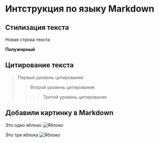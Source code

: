 # Интструкция по языку Markdown

## Стилизация текста

Новая строка текста

**Полужирный**

## Цитирование текста
> Первый уровень цитирования
>> Второй уровень цитирования
>>> Третий уровень цитирования

## Добавили картинку в Markdown 
Это одно яблоко
![Яблоко](aple2.jpg)
   
   Это три яблока
   ![Яблоко](aple1.jpg)
